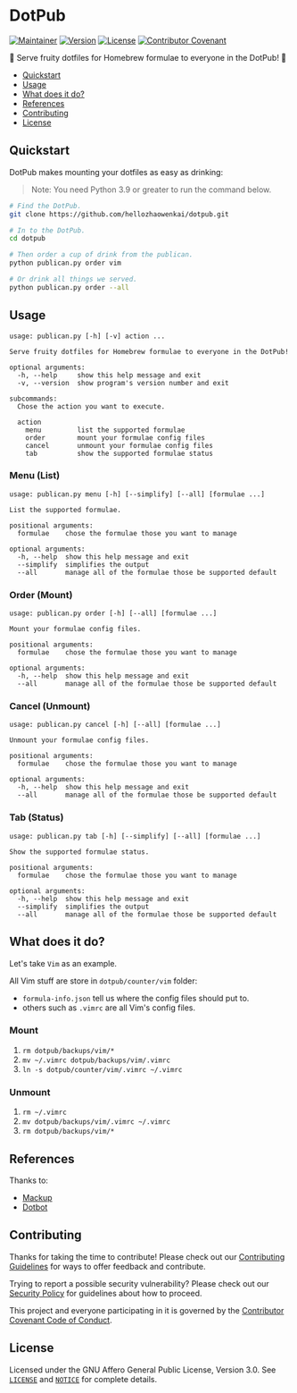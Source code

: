 # DotPub

[![Maintainer](https://img.shields.io/badge/Maintainer-KevInZhao-42b983.svg)](https://github.com/hellozhaowenkai/)
[![Version](https://img.shields.io/github/v/tag/hellozhaowenkai/dotpub?label=Version)](https://github.com/hellozhaowenkai/dotpub/tags/)
[![License](https://img.shields.io/github/license/hellozhaowenkai/dotpub?label=License)](LICENSE)
[![Contributor Covenant](https://img.shields.io/badge/Contributor%20Covenant-2.0-4baaaa.svg)](CODE_OF_CONDUCT.md)

🍻 Serve fruity dotfiles for Homebrew formulae to everyone in the DotPub! 🤩

- [Quickstart](#quickstart)
- [Usage](#usage)
- [What does it do?](#what-does-it-do)
- [References](#references)
- [Contributing](#contributing)
- [License](#license)

## Quickstart

DotPub makes mounting your dotfiles as easy as drinking:

> Note: You need Python 3.9 or greater to run the command below.

```bash
# Find the DotPub.
git clone https://github.com/hellozhaowenkai/dotpub.git

# In to the DotPub.
cd dotpub

# Then order a cup of drink from the publican.
python publican.py order vim

# Or drink all things we served.
python publican.py order --all
```

## Usage

```man
usage: publican.py [-h] [-v] action ...

Serve fruity dotfiles for Homebrew formulae to everyone in the DotPub!

optional arguments:
  -h, --help     show this help message and exit
  -v, --version  show program's version number and exit

subcommands:
  Chose the action you want to execute.

  action
    menu         list the supported formulae
    order        mount your formulae config files
    cancel       unmount your formulae config files
    tab          show the supported formulae status
```

### Menu (List)

```man
usage: publican.py menu [-h] [--simplify] [--all] [formulae ...]

List the supported formulae.

positional arguments:
  formulae    chose the formulae those you want to manage

optional arguments:
  -h, --help  show this help message and exit
  --simplify  simplifies the output
  --all       manage all of the formulae those be supported default
```

### Order (Mount)

```man
usage: publican.py order [-h] [--all] [formulae ...]

Mount your formulae config files.

positional arguments:
  formulae    chose the formulae those you want to manage

optional arguments:
  -h, --help  show this help message and exit
  --all       manage all of the formulae those be supported default
```

### Cancel (Unmount)

```man
usage: publican.py cancel [-h] [--all] [formulae ...]

Unmount your formulae config files.

positional arguments:
  formulae    chose the formulae those you want to manage

optional arguments:
  -h, --help  show this help message and exit
  --all       manage all of the formulae those be supported default
```

### Tab (Status)

```man
usage: publican.py tab [-h] [--simplify] [--all] [formulae ...]

Show the supported formulae status.

positional arguments:
  formulae    chose the formulae those you want to manage

optional arguments:
  -h, --help  show this help message and exit
  --simplify  simplifies the output
  --all       manage all of the formulae those be supported default
```

## What does it do?

Let's take `Vim` as an example.

All Vim stuff are store in `dotpub/counter/vim` folder:

- `formula-info.json` tell us where the config files should put to.
- others such as `.vimrc` are all Vim's config files.

### Mount

1. `rm dotpub/backups/vim/*`
2. `mv ~/.vimrc dotpub/backups/vim/.vimrc`
3. `ln -s dotpub/counter/vim/.vimrc ~/.vimrc`

### Unmount

1. `rm ~/.vimrc`
2. `mv dotpub/backups/vim/.vimrc ~/.vimrc`
3. `rm dotpub/backups/vim/*`

## References

Thanks to:

- [Mackup](https://github.com/lra/mackup/)
- [Dotbot](https://github.com/anishathalye/dotbot/)

## Contributing

Thanks for taking the time to contribute! Please check out our [Contributing Guidelines](CONTRIBUTING.md) for ways to offer feedback and contribute.

Trying to report a possible security vulnerability? Please check out our [Security Policy](SECURITY.md) for guidelines about how to proceed.

This project and everyone participating in it is governed by the [Contributor Covenant Code of Conduct](CODE_OF_CONDUCT.md).

## License

Licensed under the GNU Affero General Public License, Version 3.0.
See [`LICENSE`](LICENSE) and [`NOTICE`](NOTICE) for complete details.
